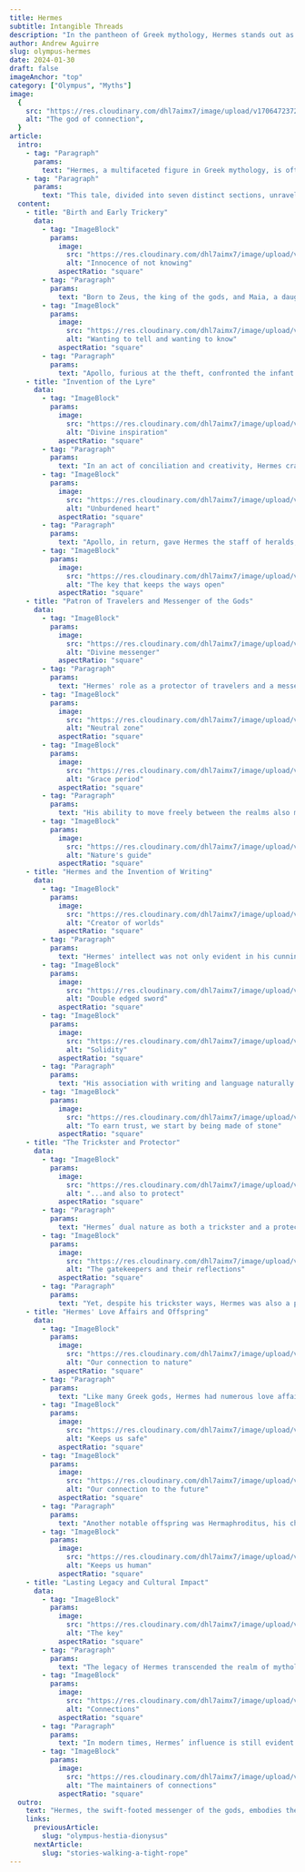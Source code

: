 ```yaml
---
title: Hermes
subtitle: Intangible Threads
description: "In the pantheon of Greek mythology, Hermes stands out as a deity of exceptional complexity and charm. Known as the Messenger of the Gods, Hermes' story is a fascinating blend of cunning, ingenuity, and duality, reflecting the ancient Greeks' admiration for wit and versatility. His narrative, rich in adventure and significance, offers a captivating glimpse into the beliefs and values of classical antiquity."
author: Andrew Aguirre
slug: olympus-hermes
date: 2024-01-30
draft: false
imageAnchor: "top"
category: ["Olympus", "Myths"]
image:
  {
    src: "https://res.cloudinary.com/dhl7aimx7/image/upload/v1706472372/001_aeftst.webp",
    alt: "The god of connection",
  }
article:
  intro:
    - tag: "Paragraph"
      params:
        text: "Hermes, a multifaceted figure in Greek mythology, is often celebrated as the Messenger of the Gods, a patron of travelers, and a god of trade, thieves, and oratory. His origins and exploits have been narrated through countless myths, encapsulating the wit, charm, and cunning that the ancient Greeks so admired."
    - tag: "Paragraph"
      params:
        text: "This tale, divided into seven distinct sections, unravels the rich tapestry of Hermes' life, from his extraordinary birth to his lasting legacy in the pantheon of Greek deities."
  content:
    - title: "Birth and Early Trickery"
      data:
        - tag: "ImageBlock"
          params:
            image:
              src: "https://res.cloudinary.com/dhl7aimx7/image/upload/v1706472372/002_bwfjsu.webp"
              alt: "Innocence of not knowing"
            aspectRatio: "square"
        - tag: "Paragraph"
          params:
            text: "Born to Zeus, the king of the gods, and Maia, a daughter of the Titan Atlas, Hermes exhibited his clever nature from infancy. On the very day of his birth in a cave on Mount Cyllene, he ventured out, displaying an astonishingly precocious character. His first notable exploit was the theft of his brother Apollo's cattle. Ingeniously, Hermes reversed their hooves and led them backwards, making it difficult for anyone to track them."
        - tag: "ImageBlock"
          params:
            image:
              src: "https://res.cloudinary.com/dhl7aimx7/image/upload/v1706472372/003_m1k20n.webp"
              alt: "Wanting to tell and wanting to know"
            aspectRatio: "square"
        - tag: "Paragraph"
          params:
            text: "Apollo, furious at the theft, confronted the infant Hermes. However, Hermes, a master of deception and wit even as a newborn, denied any wrongdoing. Despite his attempts to feign innocence, Apollo brought Hermes before Zeus to adjudicate the dispute. Amused by his youngest son's audacity, Zeus nonetheless insisted Hermes return the cattle to Apollo."
    - title: "Invention of the Lyre"
      data:
        - tag: "ImageBlock"
          params:
            image:
              src: "https://res.cloudinary.com/dhl7aimx7/image/upload/v1706472373/004_oi7rdi.webp"
              alt: "Divine inspiration"
            aspectRatio: "square"
        - tag: "Paragraph"
          params:
            text: "In an act of conciliation and creativity, Hermes crafted the first lyre using a tortoise shell and cow gut, a demonstration of his innovative and artistic temperament. He gifted this lyre to Apollo, who was greatly pleased by the gesture. This not only resolved the conflict but also established a bond between the two brothers, with Apollo recognizing Hermes' potential as a future ally among the gods."
        - tag: "ImageBlock"
          params:
            image:
              src: "https://res.cloudinary.com/dhl7aimx7/image/upload/v1706472373/005_ctyv59.webp"
              alt: "Unburdened heart"
            aspectRatio: "square"
        - tag: "Paragraph"
          params:
            text: "Apollo, in return, gave Hermes the staff of heralds, or the caduceus, symbolizing his future role as a messenger. This exchange marked Hermes’ official entry into the realm of the gods. With Apollo's blessing, Hermes was welcomed on Mount Olympus, securing his place in the divine hierarchy."
        - tag: "ImageBlock"
          params:
            image:
              src: "https://res.cloudinary.com/dhl7aimx7/image/upload/v1706472373/006_pj23kz.webp"
              alt: "The key that keeps the ways open"
            aspectRatio: "square"
    - title: "Patron of Travelers and Messenger of the Gods"
      data:
        - tag: "ImageBlock"
          params:
            image:
              src: "https://res.cloudinary.com/dhl7aimx7/image/upload/v1706472373/007_jy37cw.webp"
              alt: "Divine messenger"
            aspectRatio: "square"
        - tag: "Paragraph"
          params:
            text: "Hermes' role as a protector of travelers and a messenger for the gods defined much of his mythology. Equipped with winged sandals and a helmet, he moved swiftly between the worlds of gods and mortals. He carried messages from Olympus to Earth with unmatched speed, often intervening in the affairs of gods and mortals alike to enforce Zeus’s will or offer assistance."
        - tag: "ImageBlock"
          params:
            image:
              src: "https://res.cloudinary.com/dhl7aimx7/image/upload/v1706472373/008_lbaxpn.webp"
              alt: "Neutral zone"
            aspectRatio: "square"
        - tag: "ImageBlock"
          params:
            image:
              src: "https://res.cloudinary.com/dhl7aimx7/image/upload/v1706472373/009_gnvsbp.webp"
              alt: "Grace period"
            aspectRatio: "square"
        - tag: "Paragraph"
          params:
            text: "His ability to move freely between the realms also made him a guide of souls to the underworld. As a psychopomp, Hermes provided a crucial link between life and death, escorting the deceased to the realm of Hades. His versatility and adaptability in these roles further enhanced his reputation as a resourceful and indispensable member of the Olympian pantheon."
        - tag: "ImageBlock"
          params:
            image:
              src: "https://res.cloudinary.com/dhl7aimx7/image/upload/v1706472373/010_ftutp2.webp"
              alt: "Nature's guide"
            aspectRatio: "square"
    - title: "Hermes and the Invention of Writing"
      data:
        - tag: "ImageBlock"
          params:
            image:
              src: "https://res.cloudinary.com/dhl7aimx7/image/upload/v1706472373/011_hpcdzh.webp"
              alt: "Creator of worlds"
            aspectRatio: "square"
        - tag: "Paragraph"
          params:
            text: "Hermes' intellect was not only evident in his cunning but also in his contribution to human knowledge. He is credited with the invention of writing, a gift that he bestowed upon mankind. This invention revolutionized communication and record-keeping, solidifying his position as the patron of eloquence and learning."
        - tag: "ImageBlock"
          params:
            image:
              src: "https://res.cloudinary.com/dhl7aimx7/image/upload/v1706472374/012_d8pw8g.webp"
              alt: "Double edged sword"
            aspectRatio: "square"
        - tag: "ImageBlock"
          params:
            image:
              src: "https://res.cloudinary.com/dhl7aimx7/image/upload/v1706472374/013_w10smr.webp"
              alt: "Solidity"
            aspectRatio: "square"
        - tag: "Paragraph"
          params:
            text: "His association with writing and language naturally extended to his role as the god of commerce and trade. Merchants revered Hermes, praying to him for successful business dealings and protection during travel. His versatility and influence in both divine and mortal realms continued to grow, reflecting the Greeks' admiration for intelligence and adaptability."
        - tag: "ImageBlock"
          params:
            image:
              src: "https://res.cloudinary.com/dhl7aimx7/image/upload/v1706472374/014_w4qsuh.webp"
              alt: "To earn trust, we start by being made of stone"
            aspectRatio: "square"
    - title: "The Trickster and Protector"
      data:
        - tag: "ImageBlock"
          params:
            image:
              src: "https://res.cloudinary.com/dhl7aimx7/image/upload/v1706472374/015_sxf95z.webp"
              alt: "...and also to protect"
            aspectRatio: "square"
        - tag: "Paragraph"
          params:
            text: "Hermes’ dual nature as both a trickster and a protector added layers to his divine persona. He often used his wits and cleverness to outmaneuver both gods and mortals. One of his notable tricks was when he stole Hera's girdle, an act that demonstrated his playful and mischievous side."
        - tag: "ImageBlock"
          params:
            image:
              src: "https://res.cloudinary.com/dhl7aimx7/image/upload/v1706472374/016_jcigqt.webp"
              alt: "The gatekeepers and their reflections"
            aspectRatio: "square"
        - tag: "Paragraph"
          params:
            text: "Yet, despite his trickster ways, Hermes was also a protector, particularly of households and boundaries. He was revered as Hermes Kriophoros, the 'Ram-bearer', a symbol of his protective nature. Statues of Hermes, known as herms, were placed at doorways and borders as a safeguard against harm, embodying his role as a guardian."
    - title: "Hermes' Love Affairs and Offspring"
      data:
        - tag: "ImageBlock"
          params:
            image:
              src: "https://res.cloudinary.com/dhl7aimx7/image/upload/v1706472375/017_ppudbu.webp"
              alt: "Our connection to nature"
            aspectRatio: "square"
        - tag: "Paragraph"
          params:
            text: "Like many Greek gods, Hermes had numerous love affairs and fathered several children. His most famous son was Pan, the rustic god of nature, whom he had with the nymph Dryope. Pan inherited many of Hermes' characteristics, including his mischievous nature and affinity for music and pastoral life."
        - tag: "ImageBlock"
          params:
            image:
              src: "https://res.cloudinary.com/dhl7aimx7/image/upload/v1706472375/018_p1arkx.webp"
              alt: "Keeps us safe"
            aspectRatio: "square"
        - tag: "ImageBlock"
          params:
            image:
              src: "https://res.cloudinary.com/dhl7aimx7/image/upload/v1706472375/019_nhrhkd.webp"
              alt: "Our connection to the future"
            aspectRatio: "square"
        - tag: "Paragraph"
          params:
            text: "Another notable offspring was Hermaphroditus, his child with the goddess Aphrodite. Hermaphroditus embodied both male and female qualities, adding a unique and complex dimension to Hermes' lineage. Through his children, Hermes' influence extended beyond his direct actions, leaving a lasting impact on Greek mythology and culture."
        - tag: "ImageBlock"
          params:
            image:
              src: "https://res.cloudinary.com/dhl7aimx7/image/upload/v1706472375/020_ath3gp.webp"
              alt: "Keeps us human"
            aspectRatio: "square"
    - title: "Lasting Legacy and Cultural Impact"
      data:
        - tag: "ImageBlock"
          params:
            image:
              src: "https://res.cloudinary.com/dhl7aimx7/image/upload/v1706472375/021_jtewtd.webp"
              alt: "The key"
            aspectRatio: "square"
        - tag: "Paragraph"
          params:
            text: "The legacy of Hermes transcended the realm of mythology, deeply influencing art, literature, and culture. As a multifaceted deity, he was depicted in various forms in Greek art, representing different aspects of his character. In literature, Hermes was often portrayed as a cunning and clever god, embodying the Greek ideals of intelligence and versatility."
        - tag: "ImageBlock"
          params:
            image:
              src: "https://res.cloudinary.com/dhl7aimx7/image/upload/v1706472375/022_eogvag.webp"
              alt: "Connections"
            aspectRatio: "square"
        - tag: "Paragraph"
          params:
            text: "In modern times, Hermes’ influence is still evident. He is often referenced in contemporary literature and art, and his symbol, the caduceus, is mistakenly used as a symbol of medicine and healing. His enduring legacy is a testament to the complexity and enduring appeal of Greek mythology, and his stories continue to fascinate and inspire generations."
        - tag: "ImageBlock"
          params:
            image:
              src: "https://res.cloudinary.com/dhl7aimx7/image/upload/v1706472376/023_y00sdu.webp"
              alt: "The maintainers of connections"
            aspectRatio: "square"
  outro:
    text: "Hermes, the swift-footed messenger of the gods, embodies the duality of cunning and benevolence, a testament to the rich and varied nature of Greek mythology. His story, from his miraculous birth to his enduring legacy, captures the imagination with its blend of humor, ingenuity, and complexity. As we recount the tales of Hermes, we delve into a world where gods walked among mortals and where myth intertwined with the fabric of reality, leaving an indelible mark on the annals of human culture and history."
    links:
      previousArticle:
        slug: "olympus-hestia-dionysus"
      nextArticle:
        slug: "stories-walking-a-tight-rope"
---
```

